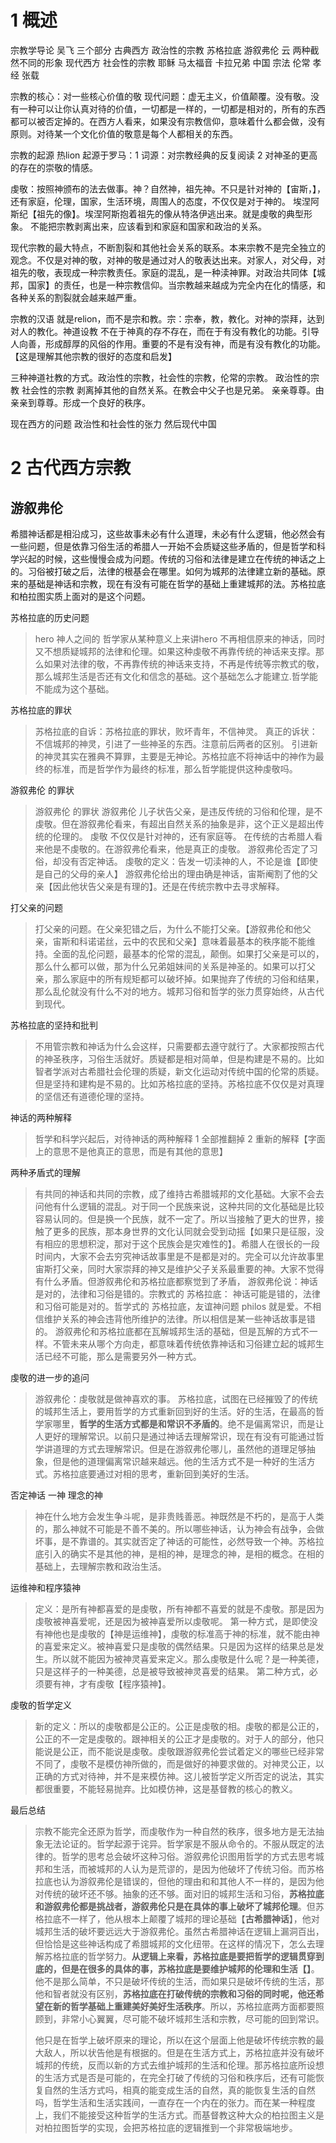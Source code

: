 # 1 概述

宗教学导论 吴飞
三个部分
古典西方 政治性的宗教 苏格拉底 游叙弗伦
云 两种截然不同的形象
现代西方 社会性的宗教 耶稣 马太福音 卡拉兄弟
中国 宗法 伦常 孝经 张载

宗教的核心：对一些核心价值的敬
现代问题：虚无主义，价值颠覆。没有敬。没有一种可以让你认真对待的价值，一切都是一样的，一切都是相对的，所有的东西都可以被否定掉的。在西方人看来，如果没有宗教信仰，意味着什么都会做，没有原则。对待某一个文化价值的敬意是每个人都相关的东西。

宗教的起源 热lion
起源于罗马：1 词源：对宗教经典的反复阅读
2 对神圣的更高的存在的崇敬的情感。


虔敬：按照神颁布的法去做事。神？自然神，祖先神。不只是针对神的【宙斯，】，还有家庭，伦理，国家，生活环境，周围人的态度，不仅仅是对于神的。
埃涅阿斯纪【祖先的像】。埃涅阿斯抱着祖先的像从特洛伊逃出来。就是虔敬的典型形象。
不能把宗教剥离出来，应该看到和家庭和国家和政治的关系。

现代宗教的最大特点，不断割裂和其他社会关系的联系。本来宗教不是完全独立的观念。不仅是对神的敬，对神的敬是通过对人的敬表达出来。对家人，对父母，对祖先的敬，表现成一种宗教责任。家庭的混乱，是一种渎神罪。对政治共同体【城邦，国家】的责任，也是一种宗教信仰。当宗教越来越成为完全内在化的情感，和各种关系的割裂就会越来越严重。

宗教的汉语 就是relion，而不是宗和教。宗：宗奉，教，教化。对神的崇拜，达到对人的教化。神道设教
不在于神真的存不存在，而在于有没有教化的功能。引导人向善，形成醇厚的风俗的作用。重要的不是有没有神，而是有没有教化的功能。【这是理解其他宗教的很好的态度和启发】

三种神道社教的方式。政治性的宗教，社会性的宗教，伦常的宗教。
政治性的宗教
社会性的宗教 剥离掉其他的自然关系。在教会中父子也是兄弟。
亲亲尊尊。由亲亲到尊尊。形成一个良好的秩序。

现在西方的问题 政治性和社会性的张力
然后现代中国 



# 2 古代西方宗教

## 游叙弗伦

希腊神话都是相沿成习，这些故事未必有什么道理，未必有什么逻辑，他必然会有一些问题，但是依靠习俗生活的希腊人一开始不会质疑这些矛盾的，但是哲学和科学兴起的时候，这些慢慢会成为问题。传统的习俗和法律是建立在传统的神话之上的。习俗被打破之后，法律的根基会在哪里。如何为城邦的法律建立新的基础。原来的基础是神话和宗教，现在有没有可能在哲学的基础上重建城邦的法。苏格拉底和柏拉图实质上面对的是这个问题。

苏格拉底的历史问题
>hero 神人之间的 哲学家从某种意义上来讲hero
不再相信原来的神话，同时又不想质疑城邦的法律和伦理。如果这种虔敬不再靠传统的神话来支撑。那么如果对法律的敬，不再靠传统的神话来支持，不再是传统等宗教式的敬，那么城邦生活是否还有文化和信念的基础。这个基础怎么才能建立.哲学能不能成为这个基础。

苏格拉底的罪状
>苏格拉底的自诉：苏格拉底的罪状，败坏青年，不信神灵。
真正的诉状：不信城邦的神灵，引进了一些神圣的东西。注意前后两者的区别。
引进新的神灵其实在雅典不算罪，主要是无神论。苏格拉底不将神话中的神作为最终的标准，而是哲学作为最终的标准，那么哲学能提供这种虔敬吗。

游叙弗伦 的罪状
>游叙弗伦 的罪状
游叙弗伦 儿子状告父亲，是违反传统的习俗和伦理，是不虔敬。但在游叙弗伦看来，有超出自然关系的抽象是非，这个正义是超出传统的伦理的。
虔敬 不仅仅是针对神的，还有家庭等。
在传统的古希腊人看来他是不虔敬的。在游叙弗伦看来，他是真正的虔敬。
游叙弗伦否定了习俗，却没有否定神话。
虔敬的定义：告发一切渎神的人，不论是谁【即使是自己的父母的亲人】
游叙弗伦给出的理由确是神话，宙斯阉割了他的父亲【因此他状告父亲是有理的】。还是在传统宗教中去寻求解释。

打父亲的问题
>打父亲的问题。在父亲犯错之后，为什么不能打父亲。【游叙弗伦和他父亲，宙斯和科诺诺丝，云中的农民和父亲】意味着最基本的秩序能不能维持。全面的乱伦问题，最基本的伦常的混乱，颠倒。如果打父亲是可以的，那么什么都可以做，那为什么兄弟姐妹间的关系是神圣的。如果可以打父亲，那么家庭中的所有规矩都可以破坏掉。如果抛弃了传统的习俗和结果，那么乱伦就没有什么不对的地方。城邦习俗和哲学的张力贯穿始终，从古代到现代。

苏格拉底的坚持和批判
> 不用管宗教和神话为什么会这样，只需要都去遵守就行了。大家都按照古代的神圣秩序，习俗生活就好。质疑都是相对简单，但是构建是不易的。比如智者学派对古希腊社会伦理的质疑，新文化运动对传统中国的伦常的质疑。但是坚持和建构是不易的。比如苏格拉底的坚持。苏格拉底不仅仅是对真理的坚信还有道德伦理的坚持。

神话的两种解释
>哲学和科学兴起后，对待神话的两种解释
1 全部推翻掉
2 重新的解释【字面上的意思不是他真正的意思，而是有其他的意思】


两种矛盾式的理解
>有共同的神话和共同的宗教，成了维持古希腊城邦的文化基础。大家不会去问他有什么逻辑的混乱。对于同一个民族来说，这种共同的文化基础是比较容易认同的。但是换一个民族，就不一定了。所以当接触了更大的世界，接触了更多的民族，那本身世界的文化认同就会受到动摇【如果只是征服，没有相应的思想积淀，那对于这个民族会是灾难性的】。希腊人在很长的一段时间内，大家不会去穷究神话故事里是不是都是对的。完全可以允许故事里宙斯打父亲，同时大家崇拜的神又是维护父子关系最重要的神。大家不觉得有什么矛盾。但游叙弗伦和苏格拉底都察觉到了矛盾，
游叙弗伦说：神话是对的，法律和习俗是错的。宗教式的
苏格拉底：   神话可能是错的，法律和习俗可能是对的。哲学式的
苏格拉底，友谊神问题 philos 就是爱。不相信维护关系的神会违背他所维护的法律。所以相信是某一些神话故事是错的。
游叙弗伦和苏格拉底都在瓦解城邦生活的基础，但是瓦解的方式不一样。不管未来从哪个方向走，都意味着传统依靠神话和习俗建立起的城邦生活已经不可能，那么是需要另外一种方式。

虔敬的进一步的追问
>游叙弗伦：虔敬就是做神喜欢的事。
苏格拉底，试图在已经摧毁了的传统的城邦生活上，要用哲学的方式重新回到好的生活。好的生活，在最高的哲学家哪里，**哲学的生活方式都是和常识不矛盾的**。绝不是偏离常识，而是让人更好的理解常识。以前只是通过神话去理解常识，现在有没有可能通过哲学讲道理的方式去理解常识。但是在游叙弗伦哪儿，虽然他的道理足够抽象，但是他的道理偏离常识越来越远。他的生活方式不是一种好的生活方式。苏格拉底要通过对相的思考，重新回到美好的生活。

否定神话   一神   理念的神
> 神在什么地方会发生争斗呢，是非贵贱善恶。神既然是不朽的，是高于人类的，那么神就不可能是不善不美的。所以哪些神话，认为神会有战争，会做坏事，是不靠谱的。其实就否定了神话的可能性，必然导致一个神。苏格拉底引入的确实不是其他的神，是相的神，是理念的神，是相的概念。在相的基础上，去理解宗教和政治生活。

运维神和程序猿神

> 定义：是所有神都喜爱的是虔敬，所有神都不喜爱的就是不虔敬。那是因为虔敬被神喜爱呢，还是因为被神喜爱所以虔敬呢。
> 第一种方式，是即使没有神他也是虔敬的【神是运维神】，虔敬的标准高于神的标准，就不能由神的喜爱来定义。被神喜爱只是虔敬的偶然结果。只是因为这样的结果总是发生。所以就不能因为被神灵喜爱来定义。那么虔敬是什么呢？是一种美德，只是这样子的一种美德，总是被导致被神灵喜爱的结果。
> 第二种方式，必须要有神，才有虔敬【程序猿神】。

虔敬的哲学定义

> 新的定义：所以的虔敬都是公正的。公正是虔敬的相。虔敬的都是公正的，公正的不一定是虔敬的。跟神相关的公正才是虔敬的。对于人的部分，他只能说是公正，而不能说是虔敬。虔敬跟游叙弗伦尝试着定义的哪些已经非常不同了，虔敬不是模仿神所做的，而是做好的神要求做的。对神灵公正，以正确的方式对待神，并不是来模仿神。这儿被哲学定义所否定的说法，其实都很重要，不能轻易抛弃。比如模仿神，这是基督教的核心的教义。

最后总结

> 宗教不能完全还原为哲学，而虔敬作为一种自然的秩序，很多地方是无法抽象无法论证的。哲学起源于诧异。哲学家是不服从命令的。不服从既定的法律的。哲学的思考总会破坏这种习俗。游叙弗伦识图用哲学的方式去思考城邦和生活，而被城邦的人认为是荒谬的，是因为他破坏了传统习俗。而苏格拉底也认为游叙弗伦是错误的，但他的理由和和其他人不一样的，是因为他对传统的破坏还不够。抽象的还不够。面对旧的城邦生活和习俗，**苏格拉底和游叙弗伦都是挑战者，游叙弗伦只是在具体的事上破坏了城邦伦理**。但苏格拉底不一样了，他从根本上颠覆了城邦的理论基础【**古希腊神话**】，他对城邦生活的破坏要远远大于游叙弗伦。虽然古希腊神话在逻辑上漏洞百出，但恰恰是这些神话构成了希腊城邦的文化纽带。在这样的情况下，怎么去理解苏格拉底的哲学努力。**从逻辑上来看，苏格拉底是要把哲学的逻辑贯穿到底的，但是在很多的具体的事，苏格拉底是要维护城邦的伦理和生活【】**。他不是那么简单，不只是破坏传统的生活，而如果只是破坏传统的生活，那他和智者就没有区别，**苏格拉底在打破传统的宗教和习俗的同时呢，他还希望在新的哲学基础上重建美好美好生活秩序**。所以，苏格拉底两方面都要照顾到，非常小心翼翼，尽可能不破坏城邦生活和宗教，尽可能的回到常识。
>
> 他只是在哲学上破坏原来的理论，所以在这个层面上他是破坏传统宗教的最大敌人，所以状告他是有根据的。但是在生活方式上，苏格拉底并没有破坏城邦的传统，反而以新的方式去维护城邦的生活和伦理。那苏格拉底所设想的生活方式是否是可能的，在完全打破了传统的习俗和秩序后，还有可能恢复自然的生活方式吗，相真的能变成生活的自然，真的能恢复生活的自然吗，哲学生活和生活实践间，一直存在一个内在的张力。而在某一种程度上，我们不能接受这种哲学的生活方式。而基督教这种大众的柏拉图主义是对柏拉图哲学的实现，会把苏格拉底的逻辑推到一个非常极端地步。
>

